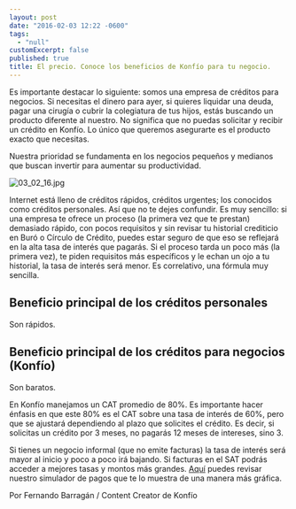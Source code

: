 ```yaml
---
layout: post
date: "2016-02-03 12:22 -0600"
tags: 
  - "null"
customExcerpt: false
published: true
title: El precio. Conoce los beneficios de Konfío para tu negocio.
---
```



Es importante destacar lo siguiente: somos una empresa de créditos para negocios. Si necesitas el dinero para ayer, si quieres liquidar una deuda, pagar una cirugía o cubrir la colegiatura de tus hijos, estás buscando un producto diferente al nuestro. No significa que no puedas solicitar y recibir un crédito en Konfío. Lo único que queremos asegurarte es el producto exacto que necesitas.

Nuestra prioridad se fundamenta en los negocios pequeños y medianos que buscan invertir para aumentar su productividad.

![03_02_16.jpg]({{site.baseurl}}/img/03_02_16.jpg)

Internet está lleno de créditos rápidos, créditos urgentes; los conocidos como créditos personales. Así que no te dejes confundir. Es muy sencillo: si una empresa te ofrece un proceso (la primera vez que te prestan) demasiado rápido, con pocos requisitos y sin revisar tu historial crediticio en Buró o Círculo de Crédito, puedes estar seguro de que eso se reflejará en la alta tasa de interés que pagarás. Si el proceso tarda un poco más (la primera vez), te piden requisitos más específicos y le echan un ojo a tu historial, la tasa de interés será menor. Es correlativo, una fórmula muy sencilla.

## Beneficio principal de los créditos personales

Son rápidos.

## Beneficio principal de los créditos para negocios (Konfío)

Son baratos.

En Konfío manejamos un CAT promedio de 80%. Es importante hacer énfasis en que este 80% es el CAT sobre una tasa de interés de 60%, pero que se ajustará dependiendo al plazo que solicites el crédito. Es decir, si solicitas un crédito por 3 meses, no pagarás 12 meses de intereses, sino 3.

Si tienes un negocio informal (que no emite facturas) la tasa de interés será mayor al inicio y poco a poco irá bajando. Si facturas en el SAT podrás acceder a mejores tasas y montos más grandes. [Aquí](https://konfio.mx/simulador) puedes revisar nuestro simulador de pagos que te lo muestra de una manera más gráfica. 

Por Fernando Barragán / Content Creator de Konfío

